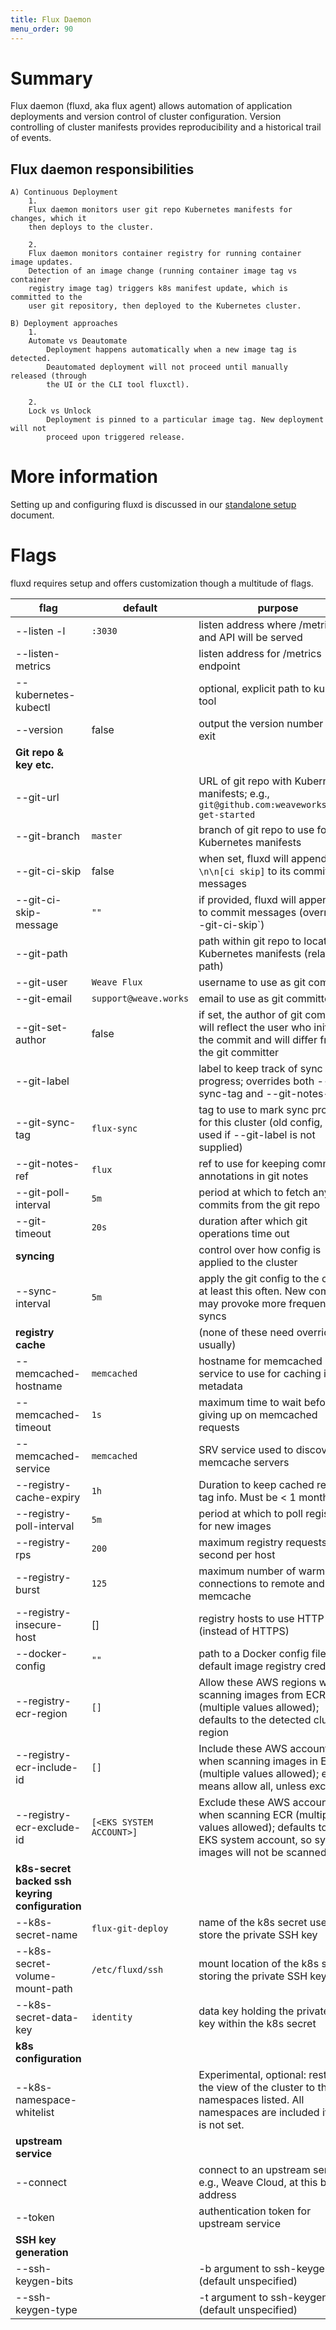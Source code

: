 ```yaml
---
title: Flux Daemon
menu_order: 90
---
```


# Summary

Flux daemon (fluxd, aka flux agent) allows automation of application deployments and version control of cluster configuration.
Version controlling of cluster manifests provides reproducibility and a historical trail of events.

## Flux daemon responsibilities

    A) Continuous Deployment
	    1.
        Flux daemon monitors user git repo Kubernetes manifests for changes, which it
        then deploys to the cluster.

	    2.
	    Flux daemon monitors container registry for running container image updates.
        Detection of an image change (running container image tag vs container
        registry image tag) triggers k8s manifest update, which is committed to the
        user git repository, then deployed to the Kubernetes cluster.

    B) Deployment approaches
        1.
        Automate vs Deautomate
            Deployment happens automatically when a new image tag is detected.
            Deautomated deployment will not proceed until manually released (through
            the UI or the CLI tool fluxctl).

        2.
        Lock vs Unlock
            Deployment is pinned to a particular image tag. New deployment will not
            proceed upon triggered release.

# More information

Setting up and configuring fluxd is discussed in our [standalone setup](./standalone-setup.md)
document.

# Flags

fluxd requires setup and offers customization though a multitude of flags.

|flag                    | default                       | purpose |
|------------------------|-------------------------------|---------|
|--listen -l             | `:3030`                         | listen address where /metrics and API will be served|
|--listen-metrics        |                               | listen address for /metrics endpoint |
|--kubernetes-kubectl    |                               | optional, explicit path to kubectl tool|
|--version               | false                         | output the version number and exit |
|**Git repo & key etc.** |                              ||
|--git-url               |                               | URL of git repo with Kubernetes manifests; e.g., `git@github.com:weaveworks/flux-get-started`|
|--git-branch            | `master`                        | branch of git repo to use for Kubernetes manifests|
|--git-ci-skip           | false   | when set, fluxd will append `\n\n[ci skip]` to its commit messages |
|--git-ci-skip-message   | `""`    | if provided, fluxd will append this to commit messages (overrides --git-ci-skip`) |
|--git-path              |                               | path within git repo to locate Kubernetes manifests (relative path)|
|--git-user              | `Weave Flux`                    | username to use as git committer|
|--git-email             | `support@weave.works`           | email to use as git committer|
|--git-set-author        | false                         | if set, the author of git commits will reflect the user who initiated the commit and will differ from the git committer|
|--git-label             |                               | label to keep track of sync progress; overrides both --git-sync-tag and --git-notes-ref|
|--git-sync-tag          | `flux-sync`             | tag to use to mark sync progress for this cluster (old config, still used if --git-label is not supplied)|
|--git-notes-ref         | `flux`            | ref to use for keeping commit annotations in git notes|
|--git-poll-interval     | `5m`                 | period at which to fetch any new commits from the git repo |
|--git-timeout           | `20s`                | duration after which git operations time out |
|**syncing**             |                             | control over how config is applied to the cluster |
|--sync-interval         | `5m`                 | apply the git config to the cluster at least this often. New commits may provoke more frequent syncs |
|**registry cache**      |                               | (none of these need overriding, usually) |
|--memcached-hostname    | `memcached` | hostname for memcached service to use for caching image metadata|
|--memcached-timeout     | `1s`                   | maximum time to wait before giving up on memcached requests|
|--memcached-service     | `memcached`                     | SRV service used to discover memcache servers|
|--registry-cache-expiry | `1h`                  | Duration to keep cached registry tag info. Must be < 1 month.|
|--registry-poll-interval| `5m`                   | period at which to poll registry for new images|
|--registry-rps          | `200`                           | maximum registry requests per second per host|
|--registry-burst        | `125`      | maximum number of warmer connections to remote and memcache|
|--registry-insecure-host| []         | registry hosts to use HTTP for (instead of HTTPS) |
|--docker-config         | `""`       | path to a Docker config file with default image registry credentials |
|--registry-ecr-region   | `[]`       | Allow these AWS regions when scanning images from ECR (multiple values allowed); defaults to the detected cluster region |
|--registry-ecr-include-id | `[]`       | Include these AWS account ID(s) when scanning images in ECR (multiple values allowed); empty means allow all, unless excluded |
|--registry-ecr-exclude-id | `[<EKS SYSTEM ACCOUNT>]` | Exclude these AWS account ID(s) when scanning ECR (multiple values allowed); defaults to the EKS system account, so system images will not be scanned |
|**k8s-secret backed ssh keyring configuration**      |  | |
|--k8s-secret-name       | `flux-git-deploy`               | name of the k8s secret used to store the private SSH key|
|--k8s-secret-volume-mount-path | `/etc/fluxd/ssh`         | mount location of the k8s secret storing the private SSH key|
|--k8s-secret-data-key   | `identity`                      | data key holding the private SSH key within the k8s secret|
|**k8s configuration**   |                            |  | |
|--k8s-namespace-whitelist|                                | Experimental, optional: restrict the view of the cluster to the namespaces listed. All namespaces are included if this is not set.|
|**upstream service**    |                            |  | |
|--connect               |                               | connect to an upstream service e.g., Weave Cloud, at this base address|
|--token                 |                               | authentication token for upstream service|
|**SSH key generation**  |                               | |
|--ssh-keygen-bits       |                               | -b argument to ssh-keygen (default unspecified)|
|--ssh-keygen-type       |                               | -t argument to ssh-keygen (default unspecified)|
